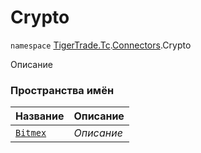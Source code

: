 
# Crypto

`namespace` [TigerTrade.Tc](../../TigerTrade.Tc.md).[Connectors](../../TigerTrade.Tc/Connectors.md).Crypto

Описание


### Пространства имён
| Название | Описание |
| --- | --- |
| [`Bitmex`](./Crypto/Bitmex.md) | *Описание* |
